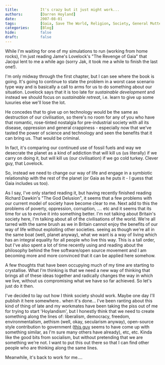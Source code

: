 ```yaml
---
title:          It's crazy but it just might work...
authors:        [Darren Hoyland]
date:           2007-08-01
tags:           [Gaia, Save The World, Religion, Society, General Mutterings, If I was king, Open-source, Liberalism, Blog, Personal]
categories:     [Blog]
hide:           false
draft:          false
---
```



While I'm waiting for one of my simulations to run (working from home rocks), I'm just reading Jame's Lovelock's "The Revenge of Gaia" that Jacqui lent to me a while ago (sorry Jak, it took me a while to finish the last one!).

I'm only midway through the first chapter, but I can see where the book is going. It's going to continue to state the problem in a worst case scenario type way and is basically a call to arms for us to do something about our situation. Lovelock says that it is too late for *sustainable development* and instead we should focus on *sustainable retreat*, i.e. learn to give up some luxuries else we'll lose the lot.

He concedes that to give up on technology would be the same as destruction of our civilisation, so there's no room for any of you who have that romantic, rose-tinted nostalgia for pre-industrial society with all its disease, oppression and general crappiness - especially now that we've tasted the power of science and technology and seen the benefits that it can bring us. That would be criminal.

In fact, it's comparing our continued use of fossil fuels and way we desecrate the planet as a kind of addiction that will kill us (us literally) if we carry on doing it, but will kill us (our civilisation) if we go cold turkey. Clever guy, that Lovelock.

So, instead we need to change our way of life and engage in a symbiotic relationship with the rest of the planet (or Gaia as he puts it - I guess that Gaia includes us too).

As I say, I've only started reading it, but having recently finished reading Richard Dawkin's "The God Delusion", it seems that a few problems with our current model of society have become clear to me. Next add to this the problems of poverty, oppression, corruption,  .... etc  and it seems that its time for us to evolve it into something better. I'm not talking about Britain's society here, I'm talking about all of the civilisations of the world. We're all tarred with the same brush as we in Britain cannot enjoy the benefits of our way of life without exploiting other societies. seeing as though we're all in the same boat (well, planet anyway), what we want is a way of living which has an integral equality for all people who live this way.  This is a tall order, but I've also spent a lot of time recently using and reading about the philosophy behind the free software/open source movement and I am becoming more and more convinced that it can be applied here somehow.

A few thoughts that have been occupying much of my time are starting to crystallise. What I'm thinking is that we need a new way of thinking that brings all of these ideas together and radically changes the way in which we live, without us compromising what we have so far achieved. So let's just do it then.

I've decided to lay out how I think society should work. Maybe one day I'll publish it here somewhere.. when it's done... I've been ranting about this kind of thing of late and my workmates have been taking the piss out of me for trying to start 'Hoylandism', but I honestly think that we need to create something along the lines of: liberalism, democracy, freedom, environmentalism, aethism (well, okay, secularism anyway), open-source style contribution to government ([this guy](http://www.lifehack.org/articles/technology/open-source-life-how-the-open-movement-will-change-everything.html) seems to have come up with something similar, as I'm sure many others have already), etc, etc. Kinda like the good bits from socialism, but without pretending that we are something we're not. I want to put this out there so that I can find other people who are thinking along the same lines.

Meanwhile, it's back to work for me....
